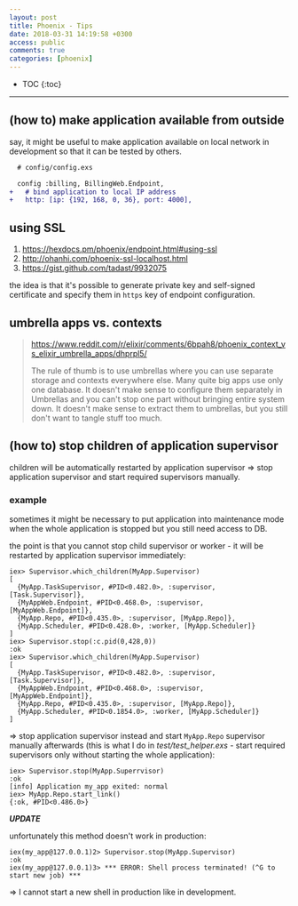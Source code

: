 ```yaml
---
layout: post
title: Phoenix - Tips
date: 2018-03-31 14:19:58 +0300
access: public
comments: true
categories: [phoenix]
---
```


<!-- more -->

* TOC
{:toc}
<hr>

(how to) make application available from outside
------------------------------------------------

say, it might be useful to make application available on local network in
development so that it can be tested by others.

```diff
  # config/config.exs

  config :billing, BillingWeb.Endpoint,
+   # bind application to local IP address
+   http: [ip: {192, 168, 0, 36}, port: 4000],
```

using SSL
---------

1. <https://hexdocs.pm/phoenix/endpoint.html#using-ssl>
2. <http://ohanhi.com/phoenix-ssl-localhost.html>
3. <https://gist.github.com/tadast/9932075>

the idea is that it's possible to generate private key and self-signed
certificate and specify them in `https` key of endpoint configuration.

umbrella apps vs. contexts
--------------------------

> <https://www.reddit.com/r/elixir/comments/6bpah8/phoenix_context_vs_elixir_umbrella_apps/dhprpl5/>
>
> The rule of thumb is to use umbrellas where you can use separate storage
> and contexts everywhere else. Many quite big apps use only one database.
> It doesn't make sense to configure them separately in Umbrellas and you
> can't stop one part without bringing entire system down. It doesn't make
> sense to extract them to umbrellas, but you still don't want to tangle
> stuff too much.

(how to) stop children of application supervisor
------------------------------------------------

children will be automatically restarted by application supervisor =>
stop application supervisor and start required supervisors manually.

### example

sometimes it might be necessary to put application into maintenance mode
when the whole application is stopped but you still need access to DB.

the point is that you cannot stop child supervisor or worker - it will be
restarted by application supervisor immediately:

```
iex> Supervisor.which_children(MyApp.Supervisor)
[
  {MyApp.TaskSupervisor, #PID<0.482.0>, :supervisor, [Task.Supervisor]},
  {MyAppWeb.Endpoint, #PID<0.468.0>, :supervisor, [MyAppWeb.Endpoint]},
  {MyApp.Repo, #PID<0.435.0>, :supervisor, [MyApp.Repo]},
  {MyApp.Scheduler, #PID<0.428.0>, :worker, [MyApp.Scheduler]}
]
iex> Supervisor.stop(:c.pid(0,428,0))
:ok
iex> Supervisor.which_children(MyApp.Supervisor)
[
  {MyApp.TaskSupervisor, #PID<0.482.0>, :supervisor, [Task.Supervisor]},
  {MyAppWeb.Endpoint, #PID<0.468.0>, :supervisor, [MyAppWeb.Endpoint]},
  {MyApp.Repo, #PID<0.435.0>, :supervisor, [MyApp.Repo]},
  {MyApp.Scheduler, #PID<0.1854.0>, :worker, [MyApp.Scheduler]}
]
```

=> stop application supervisor instead and start `MyApp.Repo` supervisor
manually afterwards (this is what I do in _test/test_helper.exs_ - start
required supervisors only without starting the whole application):

```
iex> Supervisor.stop(MyApp.Superrvisor)
:ok
[info] Application my_app exited: normal
iex> MyApp.Repo.start_link()
{:ok, #PID<0.486.0>}
```

***UPDATE***

unfortunately this method doesn't work in production:

```
iex(my_app@127.0.0.1)2> Supervisor.stop(MyApp.Supervisor)
:ok
iex(my_app@127.0.0.1)3> *** ERROR: Shell process terminated! (^G to start new job) ***
```

=> I cannot start a new shell in production like in development.
